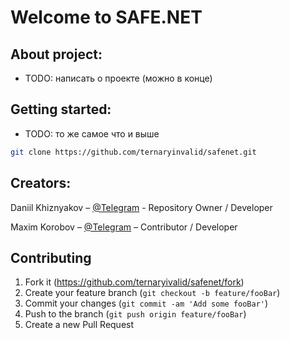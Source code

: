 # Welcome to SAFE.NET

## About project:
* TODO:  написать о проекте (можно в конце)

## Getting started:
* TODO:  то же самое что и выше
```sh
git clone https://github.com/ternaryinvalid/safenet.git
```


## Creators:

Daniil Khiznyakov – [@Telegram](https://t.me/dkhizn) - Repository Owner / Developer

Maxim Korobov – [@Telegram](https://t.me/mkorobovv) – Contributor / Developer

## Contributing

1. Fork it (<https://github.com/ternaryivalid/safenet/fork>)
2. Create your feature branch (`git checkout -b feature/fooBar`)
3. Commit your changes (`git commit -am 'Add some fooBar'`)
4. Push to the branch (`git push origin feature/fooBar`)
5. Create a new Pull Request